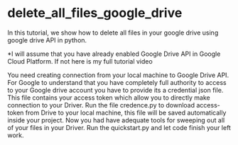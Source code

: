 # delete_all_files_google_drive

In this tutorial, we show how to delete all files in your google drive using google drive API in python.

*I will assume that you have already enabled Google Drive API in Google Cloud Platform. If not here is my full tutorial video 

You need creating connection from your local machine to Google Drive API. For Google to understand that you have completely full authority to access to your Google drive account you have to provide its a credential json file. This file contains your access token which allow you to directly make connection to your Driver. Run the file credence.py to download access-token from Drive to your local machine, this file will be saved automatically inside your project. Now you had have adequate tools for sweeping out all of your files in your Driver. Run the quickstart.py and let code finish your left work.
